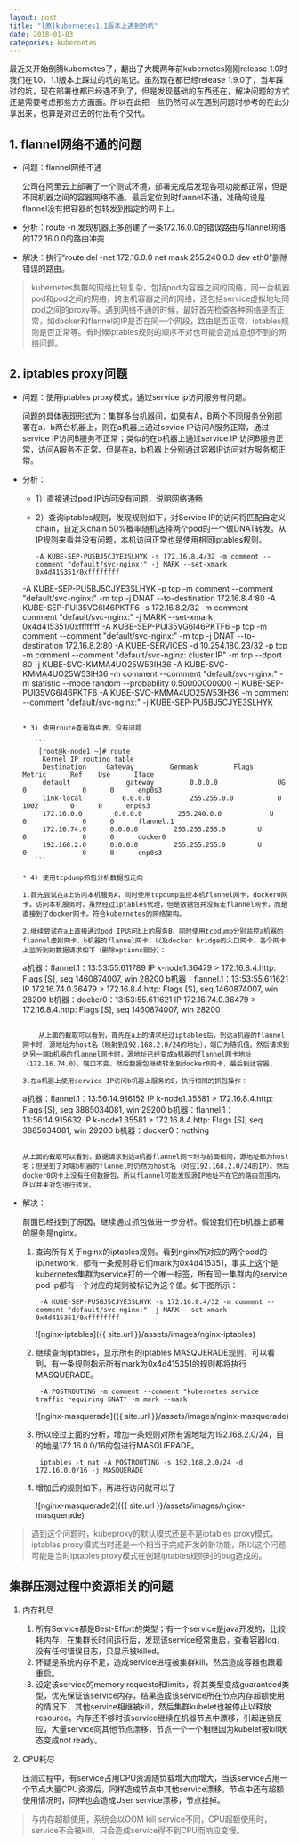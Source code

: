 ```yaml
---
layout: post
title: "[原]kubernetes1.1版本上遇到的坑"
date: 2018-01-03
categories: kubernetes
---
```


最近又开始倒腾kubernetes了，翻出了大概两年前kubernetes刚刚release 1.0时我们在1.0，1.1版本上踩过的坑的笔记。虽然现在都已经release 1.9.0了，当年踩过的坑，现在部署也都已经遇不到了，但是发现基础的东西还在，解决问题的方式还是需要考虑那些方方面面。所以在此把一些仍然可以在遇到问题时参考的在此分享出来，也算是对过去的付出有个交代。

## 1. flannel网络不通的问题

* 问题：flannel网络不通
	
	公司在阿里云上部署了一个测试环境，部署完成后发现各项功能都正常，但是不同机器之间的容器网络不通。最后定位到时flannel不通，准确的说是flannel没有把容器的包转发到指定的网卡上。
	
* 分析：route -n 发现机器上多创建了一条172.16.0.0的错误路由与flannel网络的172.16.0.0的路由冲突
* 解决：执行“route del -net 172.16.0.0&nbsp;net mask 255.240.0.0 dev eth0”删除错误的路由。

> kubernetes集群的网络比较复杂，包括pod内容器之间的网络，同一台机器pod和pod之间的网络，跨主机容器之间的网络，还包括service虚拟地址同pod之间的proxy等。遇到网络不通的时候，最好首先检查各种网络是否正常，如docker和flannel的IP是否在同一个网段，路由是否正常，iptables规则是否正常等。有时候iptables规则的顺序不对也可能会造成意想不到的网络问题。

## 2. iptables proxy问题

* 问题：使用iptables proxy模式，通过service ip访问服务有问题。

	问题的具体表现形式为：集群多台机器间，如果有A，B两个不同服务分别部署在a，b两台机器上，则在a机器上通过sevice IP访问A服务正常，通过service IP访问B服务不正常；类似的在b机器上通过service IP 访问B服务正常，访问A服务不正常。但是在a，b机器上分别通过容器IP访问对方服务都正常。
	
* 分析： 

	* 1）直接通过pod IP访问没有问题，说明网络通畅
	* 2）查询iptables规则，发现规则如下，对Service IP的访问将匹配自定义chain，自定义chain 50%概率随机选择两个pod的一个做DNAT转发。从IP规则来看并没有问题，本机访问正常也是使用相同iptables规则。

		```
		-A KUBE-SEP-PU5BJ5CJYE3SLHYK -s 172.16.8.4/32 -m comment --comment "default/svc-nginx:" -j MARK --set-xmark 0x4d415351/0xffffffff
     -A KUBE-SEP-PU5BJ5CJYE3SLHYK -p tcp -m comment --comment "default/svc-nginx:" -m tcp -j DNAT --to-destination 172.16.8.4:80
     -A KUBE-SEP-PUI35VG6I46PKTF6 -s 172.16.8.2/32 -m comment --comment "default/svc-nginx:" -j MARK --set-xmark 0x4d415351/0xffffffff
     -A KUBE-SEP-PUI35VG6I46PKTF6 -p tcp -m comment --comment "default/svc-nginx:" -m tcp -j DNAT --to-destination 172.16.8.2:80
     -A KUBE-SERVICES -d 10.254.180.23/32 -p tcp -m comment --comment "default/svc-nginx: cluster IP" -m tcp --dport 80 -j KUBE-SVC-KMMA4UO25W53IH36
     -A KUBE-SVC-KMMA4UO25W53IH36 -m comment --comment "default/svc-nginx:" -m statistic --mode random --probability 0.50000000000 -j KUBE-SEP-PUI35VG6I46PKTF6
     -A KUBE-SVC-KMMA4UO25W53IH36 -m comment --comment "default/svc-nginx:" -j KUBE-SEP-PU5BJ5CJYE3SLHYK
     ```
     
	* 3) 使用route查看路由表，没有问题

		```
		 [root@k-node1 ~]# route
          Kernel IP routing table
          Destination     Gateway         Genmask         Flags      Metric      Ref    Use      Iface
          default              gateway         0.0.0.0               UG         0              0      0      enp0s3
          link-local          0.0.0.0          255.255.0.0           U          1002        0      0      enp0s3
          172.16.0.0        0.0.0.0         255.240.0.0            U          0              0      0      flannel.1
          172.16.74.0      0.0.0.0         255.255.255.0        U          0              0      0      docker0
          192.168.2.0      0.0.0.0         255.255.255.0        U          0              0      0      enp0s3
		```
		
	* 4) 使用tcpdump抓包分析数据包走向

	1.首先尝试在a上访问本机服务A，同时使用tcpdump监控本机flannel网卡，docker0网卡。访问本机服务时，虽然经过iptables代理，但是数据包并没有走flannel网卡，而是直接到了docker网卡。符合kubernetes的网络架构。
	
	2.继续尝试在a上直接通过pod IP访问b上的服务B，同时使用tcpdump分别监控a机器的flannel虚拟网卡，b机器的flannel网卡，以及docker bridge的入口网卡。各个网卡上监听到的数据请求如下（删除options部分）：
	
	```
	a机器：flannel.1：13:53:55.611789 IP k-node1.36479 > 172.16.8.4.http: Flags [S], seq 1460874007, win 28200
   b机器：flannel.1：13:53:55.611621 IP 172.16.74.0.36479 > 172.16.8.4.http: Flags [S], seq 1460874007, win 28200
   b机器：docker0：13:53:55.611621 IP 172.16.74.0.36479 > 172.16.8.4.http: Flags [S], seq 1460874007, win 28200
	```
	
	 	从上面的截取可以看到，首先在a上的请求经过iptables后，到达a机器的flannel网卡时，源地址为host名（映射到192.168.2.0/24的地址），端口为随机值。然后请求到达另一端b机器的flannel网卡时，源地址已经变成a机器的flannel网卡地址（172.16.74.0），端口不变。然后数据包继续转发到docker0网卡，最后到达容器。
	 	
	3.在a机器上使用service IP访问b机器上服务的B，执行相同的抓包操作：
	
	```
	a机器：flannel.1：13:56:14.916152 IP k-node1.35581 > 172.16.8.4.http: Flags [S], seq 3885034081, win 29200
   b机器：flannel.1：13:56:14.915632 IP k-node1.35581 > 172.16.8.4.http: Flags [S], seq 3885034081, win 29200
   b机器：docker0：nothing
	```

	从上面的截取可以看到，数据请求到达a机器flannel网卡时与前面相同，源地址都为host名；但是到了对端b机器的flannel时仍然为host名（对应192.168.2.0/24的IP）。然后docker0网卡上没有任何数据包。所以flannel可能发现源IP地址不在它的路由范围内，所以并未对包进行转发。
	
* 解决：

	前面已经找到了原因，继续通过抓包做进一步分析。假设我们在b机器上部署的服务是nginx。
	
	1. 查询所有关于nginx的iptables规则。看到nginx所对应的两个pod的ip/network，都有一条规则将它们mark为0x4d415351，事实上这个是kubernetes集群为service打的一个唯一标签，所有同一集群内的service pod ip都有一个对应的规则被标记为这个值。如下图所示：

			-A KUBE-SEP-PU5BJ5CJYE3SLHYK -s 172.16.8.4/32 -m comment --comment "default/svc-nginx:" -j MARK --set-xmark 0x4d415351/0xffffffff
			
		![nginx-iptables]({{ site.url }}/assets/images/nginx-iptables)

	2. 继续查询iptables，显示所有的iptables MASQUERADE规则，可以看到，有一条规则指示所有mark为0x4d415351的规则都将执行MASQUERADE。

			-A POSTROUTING -m comment --comment "kubernetes service traffic requiring SNAT" -m mark --mark
			
		![nginx-masquerade]({{ site.url }}/assets/images/nginx-masquerade)
		
	3. 所以经过上面的分析，增加一条规则对所有源地址为192.168.2.0/24，目的地是172.16.0.0/16的包进行MASQUERADE。

			iptables -t nat -A POSTROUTING -s 192.168.2.0/24 -d 172.16.0.0/16 -j MASQUERADE
			
	4. 增加后的规则如下，再进行访问就可以了

		![nginx-masquerade2]({{ site.url }}/assets/images/nginx-masquerade)
		
> 遇到这个问题时，kubeproxy的默认模式还是不是iptables proxy模式，iptables proxy模式当时还是一个相当于完成开发的新功能，所以这个问题可能是当时iptables proxy模式在创建iptables规则时的bug造成的。
		
## 集群压测过程中资源相关的问题

1. 内存耗尽

	1. 所有Service都是Best-Effort的类型；有一个service是java开发的，比较耗内存，在集群长时间运行后，发现该service经常重启，查看容器log，没有任何错误日志，只显示被killed。
	2. 怀疑是系统内存不足，造成service进程被集群kill，然后造成容器也跟着重启。
	3. 设定该service的memory requests和limits，将其类型变成guaranteed类型，优先保证该service内存，结果造成该service所在节点内存超额使用的情况下，其他service相继被kill，然后集群kubelet也被停止以释放resource，内存还不够时该service继续在机器节点中漂移，引起连锁反应，大量service向其他节点漂移，节点一个一个相继因为kubelet被kill状态变成not ready。

2. CPU耗尽

	压测过程中，有service占用CPU资源随负载增大而增大，当该service占用一个节点大量CPU资源后，同样造成节点中其他service漂移，节点中还有超额使用情况时，同样也会造成User service漂移，节点挂掉。
	
> 与内存超额使用，系统会以OOM kill service不同，CPU超额使用时，service不会被kill，只会造成service得不到CPU而响应变慢。